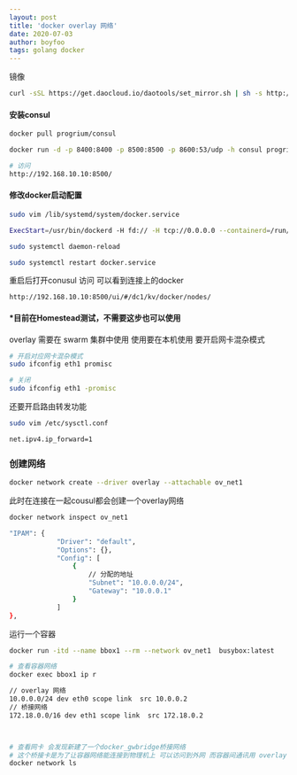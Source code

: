 ```yaml
---
layout: post
title: 'docker overlay 网络'
date: 2020-07-03
author: boyfoo
tags: golang docker
---
```


镜像
```bash
curl -sSL https://get.daocloud.io/daotools/set_mirror.sh | sh -s http://f1361db2.m.daocloud.io
```

#### 安装consul
```bash
docker pull progrium/consul

docker run -d -p 8400:8400 -p 8500:8500 -p 8600:53/udp -h consul progrium/consul -server -bootstrap -ui-dir /ui

# 访问
http://192.168.10.10:8500/
```

#### 修改docker启动配置
```bash
sudo vim /lib/systemd/system/docker.service

ExecStart=/usr/bin/dockerd -H fd:// -H tcp://0.0.0.0 --containerd=/run/containerd/containerd.sock --cluster-store=consul://192.168.10.10:8500 --cluster-advertise=eth1:2375

sudo systemctl daemon-reload

sudo systemctl restart docker.service
```

重启后打开conusul 访问 可以看到连接上的docker
```
http://192.168.10.10:8500/ui/#/dc1/kv/docker/nodes/
```


#### *目前在Homestead测试，不需要这步也可以使用

overlay 需要在 swarm 集群中使用 使用要在本机使用 要开启网卡混杂模式

```bash
# 开启对应网卡混杂模式
sudo ifconfig eth1 promisc

# 关闭
sudo ifconfig eth1 -promisc
```


还要开启路由转发功能
```bash
sudo vim /etc/sysctl.conf

net.ipv4.ip_forward=1
```

### 创建网络

```bash
docker network create --driver overlay --attachable ov_net1
```

此时在连接在一起cousul都会创建一个overlay网络

```bash
docker network inspect ov_net1

"IPAM": {
            "Driver": "default",
            "Options": {},
            "Config": [
                {
                    // 分配的地址
                    "Subnet": "10.0.0.0/24",  
                    "Gateway": "10.0.0.1"   
                }
            ]
},
```

运行一个容器
```bash
docker run -itd --name bbox1 --rm --network ov_net1  busybox:latest

# 查看容器网络
docker exec bbox1 ip r

// overlay 网络
10.0.0.0/24 dev eth0 scope link  src 10.0.0.2
// 桥接网络
172.18.0.0/16 dev eth1 scope link  src 172.18.0.2



# 查看网卡 会发现新建了一个docker_gwbridge桥接网络
# 这个桥接卡是为了让容器网络能连接到物理机上 可以访问到外网 而容器间通讯用 overlay 网卡
docker network ls

```
